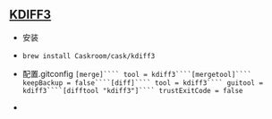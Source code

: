 ## [KDIFF3](http://kdiff3.sourceforge.net/)

* 安装


* ```
  brew install Caskroom/cask/kdiff3
  ```

* 配置.gitconfig
  `[merge]```` tool = kdiff3````[mergetool]```` keepBackup = false````[diff]```` tool = kdiff3```` guitool = kdiff3````[difftool "kdiff3"]```` trustExitCode = false`
* 

